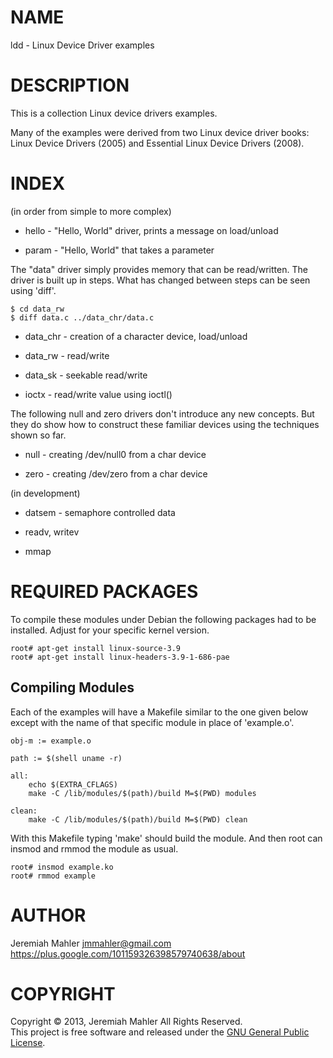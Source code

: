 # NAME

ldd - Linux Device Driver examples

# DESCRIPTION

This is a collection Linux device drivers examples.

Many of the examples were derived from two Linux device
driver books: Linux Device Drivers (2005) and
Essential Linux Device Drivers (2008).

# INDEX

(in order from simple to more complex)

  - hello - "Hello, World" driver, prints a message on load/unload

  - param - "Hello, World" that takes a parameter

The "data" driver simply provides memory that can be read/written.
The driver is built up in steps.  What has changed between steps
can be seen using 'diff'.

    $ cd data_rw
    $ diff data.c ../data_chr/data.c

  - data_chr - creation of a character device, load/unload

  - data_rw - read/write

  - data_sk - seekable read/write

  - ioctx - read/write value using ioctl()

The following null and zero drivers don't introduce any new concepts.
But they do show how to construct these familiar devices using the
techniques shown so far.

  - null - creating /dev/null0 from a char device

  - zero - creating /dev/zero from a char device

(in development)

  - datsem - semaphore controlled data

  - readv, writev

  - mmap

# REQUIRED PACKAGES

To compile these modules under Debian the following
packages had to be installed.  Adjust for your specific
kernel version.

    root# apt-get install linux-source-3.9
    root# apt-get install linux-headers-3.9-1-686-pae

## Compiling Modules

Each of the examples will have a Makefile similar to
the one given below except with the name of that
specific module in place of 'example.o'.


    obj-m := example.o
    
    path := $(shell uname -r)
    
    all:
        echo $(EXTRA_CFLAGS)
        make -C /lib/modules/$(path)/build M=$(PWD) modules
    
    clean:
        make -C /lib/modules/$(path)/build M=$(PWD) clean

With this Makefile typing 'make' should build the module.
And then root can insmod and rmmod the module as usual.

    root# insmod example.ko
    root# rmmod example

# AUTHOR

Jeremiah Mahler <jmmahler@gmail.com><br>
<https://plus.google.com/101159326398579740638/about>

# COPYRIGHT

Copyright &copy; 2013, Jeremiah Mahler All Rights Reserved.<br>
This project is free software and released under
the [GNU General Public License][gpl].

  [gpl]: http://www.gnu.org/licenses/gpl.html


